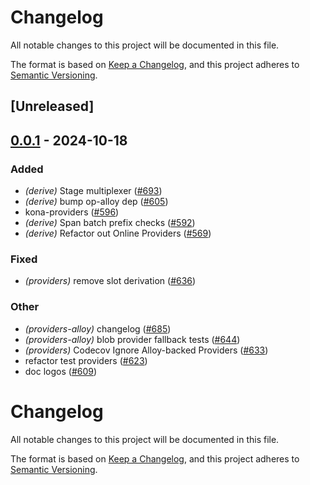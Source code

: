 # Changelog

All notable changes to this project will be documented in this file.

The format is based on [Keep a Changelog](https://keepachangelog.com/en/1.0.0/),
and this project adheres to [Semantic Versioning](https://semver.org/spec/v2.0.0.html).

## [Unreleased]

## [0.0.1](https://github.com/moongate-forks/kona/releases/tag/kona-providers-alloy-v0.0.1) - 2024-10-18

### Added

- *(derive)* Stage multiplexer ([#693](https://github.com/moongate-forks/kona/pull/693))
- *(derive)* bump op-alloy dep ([#605](https://github.com/moongate-forks/kona/pull/605))
- kona-providers ([#596](https://github.com/moongate-forks/kona/pull/596))
- *(derive)* Span batch prefix checks ([#592](https://github.com/moongate-forks/kona/pull/592))
- *(derive)* Refactor out Online Providers ([#569](https://github.com/moongate-forks/kona/pull/569))

### Fixed

- *(providers)* remove slot derivation ([#636](https://github.com/moongate-forks/kona/pull/636))

### Other

- *(providers-alloy)* changelog ([#685](https://github.com/moongate-forks/kona/pull/685))
- *(providers-alloy)* blob provider fallback tests ([#644](https://github.com/moongate-forks/kona/pull/644))
- *(providers)* Codecov Ignore Alloy-backed Providers ([#633](https://github.com/moongate-forks/kona/pull/633))
- refactor test providers ([#623](https://github.com/moongate-forks/kona/pull/623))
- doc logos ([#609](https://github.com/moongate-forks/kona/pull/609))
# Changelog
All notable changes to this project will be documented in this file.

The format is based on [Keep a Changelog](https://keepachangelog.com/en/1.0.0/),
and this project adheres to [Semantic Versioning](https://semver.org/spec/v2.0.0.html).
